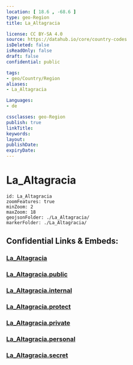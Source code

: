 ```yaml
---
location: [ 18.6 , -68.6 ] 
type: geo-Region
title: La_Altagracia

license: CC BY-SA 4.0
source: https://datahub.io/core/country-codes
isDeleted: false
isReadOnly: false
draft: false
confidential: public

tags:
- geo/Country/Region
aliases:
- La_Altagracia

Languages:
- de

cssclasses: geo-Region
publish: true
linkTitle: 
keywords: 
layout: 
publishDate: 
expiryDate: 
---
```


# La_Altagracia

```leaflet
id: La_Altagracia
zoomFeatures: true 
minZoom: 2 
maxZoom: 18
geojsonFolder: ./La_Altagracia/
markerFolder: ./La_Altagracia/
```


## Confidential Links & Embeds: 

### [La_Altagracia](/_Standards/Earth/Continent/America~Caribbean/Dominican_Rep/provinces~Dominican_Rep/La_Altagracia.md) 

### [La_Altagracia.public](/_public/Earth/Continent/America~Caribbean/Dominican_Rep/provinces~Dominican_Rep/La_Altagracia.public.md) 

### [La_Altagracia.internal](/_internal/Earth/Continent/America~Caribbean/Dominican_Rep/provinces~Dominican_Rep/La_Altagracia.internal.md) 

### [La_Altagracia.protect](/_protect/Earth/Continent/America~Caribbean/Dominican_Rep/provinces~Dominican_Rep/La_Altagracia.protect.md) 

### [La_Altagracia.private](/_private/Earth/Continent/America~Caribbean/Dominican_Rep/provinces~Dominican_Rep/La_Altagracia.private.md) 

### [La_Altagracia.personal](/_personal/Earth/Continent/America~Caribbean/Dominican_Rep/provinces~Dominican_Rep/La_Altagracia.personal.md) 

### [La_Altagracia.secret](/_secret/Earth/Continent/America~Caribbean/Dominican_Rep/provinces~Dominican_Rep/La_Altagracia.secret.md)

